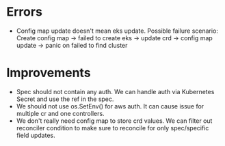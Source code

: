 # Errors
- Config map update doesn't mean eks update. Possible failure scenario: Create config map -> failed to create eks -> update crd -> config map update -> panic on failed to find cluster

# Improvements
- Spec should not contain any auth. We can handle auth via Kubernetes Secret and use the ref in the spec.
- We should not use os.SetEnv() for aws auth. It can cause issue for multiple cr and one controllers.
- We don't really need config map to store crd values. We can filter out reconciler condition to make sure to reconcile for only spec/specific field updates.



